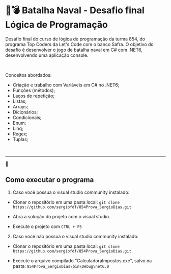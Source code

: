 # 🚢💣 Batalha Naval - Desafio final Lógica de Programação
Desafio final do curso de lógica de programação da turma 854, do programa Top Coders da Let's Code com o banco Safra.
O objetivo do desafio é desenvolver o jogo de batalha naval em C# com .NET6, desenvolvendo uma aplicação console. 

<br>

Conceitos abordados:
- Criação e trabalho com Variáveis em C# no .NET6;
- Funções (métodos);
- Laços de repetição;
- Listas;
- Arrays;
- Dicionários;
- Condicionais;
- Enum;
- Linq;
- Regex;
- Tuplas;

<br>

---

🚀 
## Como executar o programa
1. Caso você possua o visual studio community instalado:
  - Clonar o repositório em uma pasta local:
    `git clone https://github.com/sergiofdf/854Prova_SergioDias.git`
  
  - Abra a solução do projeto com o visual studio.

  - Execute o projeto com `CTRL + F5`


2. Caso você não possua o visual studio community instalado:
  - Clonar o repositório em uma pasta local:
    `git clone https://github.com/sergiofdf/854Prova_SergioDias.git`

  - Execute o arquivo compilado "CalculadoraImpostos.exe", salvo na pasta:
    `854Prova_SergioDias\bin\Debug\net6.0`
